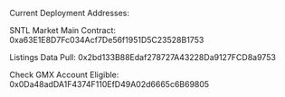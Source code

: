 Current Deployment Addresses:

SNTL Market Main Contract: 0xa63E1E8D7Fc034Acf7De56f1951D5C23528B1753

Listings Data Pull: 0x2bd133B88Edaf278727A43228Da9127FCD8a9753

Check GMX Account Eligible: 0x0Da48adDA1F4374F110EfD49A02d6665c6B69805
